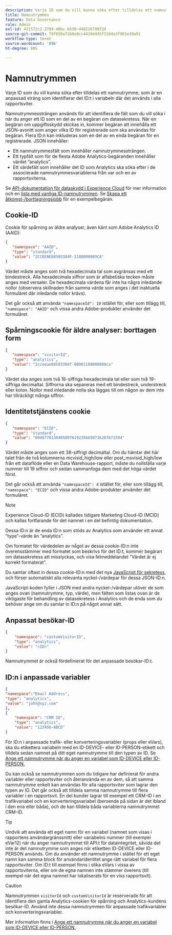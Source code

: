 ```yaml
---
description: Varje ID som du vill kunna söka efter tilldelas ett namnutrymme, som är en anpassad sträng som identifierar det ID:t i variabeln där det används i alla rapportsviter.
title: Namnutrymmen
feature: Data Governance
role: Admin
exl-id: 421572c2-2789-48bc-b530-d48216799724
source-git-commit: 79f650a7168e0cc44194445f3164a3f981e39a91
workflow-type: tm+mt
source-wordcount: '896'
ht-degree: 80%

---
```


# Namnutrymmen

Varje ID som du vill kunna söka efter tilldelas ett namnutrymme, som är en anpassad sträng som identifierar det ID:t i variabeln där det används i alla rapportsviter.

Namnutrymmessträngen används för att identifiera de fält som du vill söka i när du anger ett ID som en del av en begäran om datasekretess. När en begäran om uppgiftsskydd skickas in, kommer begäran att innehålla ett JSON-avsnitt som anger vilka ID för registrerade som ska användas för begäran. Flera ID:n kan inkluderas som en del av en enda begäran för en registrerade. JSON innehåller:

* Ett namnutrymmesfält som innehåller namnutrymmessträngen.
* Ett typfält som för de flesta Adobe Analytics-begäranden innehåller värdet ”analytics”.
* Ett värdefält som innehåller det ID som Analytics ska söka efter i de associerade namnutrymmesvariablerna från var och en av rapportsviterna.

Se [API-dokumentation för dataskydd i Experience Cloud](https://experienceleague.adobe.com/docs/experience-platform/privacy/api/overview.html) för mer information och en [lista med vanliga ID-namnutrymmen](https://experienceleague.adobe.com/en/docs/experience-platform/privacy/api/appendix#standard-namespaces). Se [Skapa ett åtkomst-/borttagningsjobb](https://experienceleague.adobe.com/en/docs/experience-platform/privacy/api/privacy-jobs#access-delete) för en exempelbegäran.

## Cookie-ID

Cookie för spårning av äldre analyser, även känt som Adobe Analytics ID (AAID):

```json
{
   "namespace": "AAID",
   "type": "standard",
   "value": "2CCEEAE88503384F-1188000089CA"
}
```

Värdet måste anges som två hexadecimala tal som avgränsas med ett bindestreck. Alla hexadecimala siffror som är alfabetiska tecken måste anges med versaler. De hexadecimala värdena får inte ha några inledande nollor (observera skillnaden från samma värde som anges i det inaktuella formuläret där inledande nollor krävs).

Det går också att använda `"namespaceId": 10` istället för, eller som tillägg till, `"namespace": "AAID"` och vissa andra Adobe-produkter använder det formuläret.

## Spårningscookie för äldre analyser: borttagen form

```json
{
   "namespace": "visitorId",
   "type": "analytics",
   "value": "2cceeae88503384f-00001188000089ca"
}
```

Värdet ska anges som två 16-siffriga hexadecimala tal eller som två 19-siffriga decimaltal. Siffrorna ska separeras med ett bindestreck, understreck eller kolon. Nollor med inledande nolla ska läggas till om någon av dem inte har tillräckligt många siffror.

## Identitetstjänstens cookie

```json
{
   "namespace": "ECID",
   "type": "standard",
   "value": "00497781304058976192356650736267671594"
}
```

Värdet måste anges som ett 38-siffrigt decimaltal. Om du hämtar det här talet från de två kolumnerna mcvisid\_high/low eller post\_msvisid\_high/low från ett dataflöde eller en Data Warehouse-rapport, måste du nollställa varje nummer till 19 siffror och sedan sammanfoga dem med det höga värdet först.

Det går också att använda `"namespaceId": 4` istället för, eller som tillägg till, `"namespace": "ECID"` och vissa andra Adobe-produkter använder det formuläret.

>[!NOTE]
>
>Experience Cloud-ID (ECID) kallades tidigare Marketing Cloud-ID (MCID) och kallas fortfarande för det namnet i en del befintlig dokumentation.
>
>Dessa ID:n är de enda ID:n som stöds av Analytics som använder ett annat ”type”-värde än ”analytics”.

Om formatet för värdedelen av något av dessa cookie-ID:n inte överensstämmer med formatet som beskrivs för det ID:t, kommer begäran om datasekretess att misslyckas, och visa felmeddelandet ”Värdet är ej korrekt formaterat”.

Du samlar oftast in dessa cookie-ID:n med det nya [JavaScript för sekretess](https://developer.adobe.com/experience-platform-apis/references/privacy-service/), och förser automatiskt alla relevanta nyckel-/värdepar för dessa JSON-ID:n.

JavaScript-koden fyller i JSON med andra nyckel-/värdepar utöver de som anges ovan (namnutrymme, typ, värde), men fälten som listas ovan är de viktigaste för behandling av datasekretess i Analytics och de enda som du behöver ange om du samlar in ID:n på något annat sätt.

## Anpassat besökar-ID

```json
{
    "namespace": "customVisitorID",
    "type": "analytics",
    "value": "<ID>"
}
```

Namnutrymmet är också fördefinierat för det anpassade besökar-ID:t.

## ID:n i anpassade variabler

```json
{
"namespace":"Email Address",
"type": "analytics", 
"value": "john@xyz.com" 
}, 
{
    "namespace": "CRM ID", 
    "type": "analytics",
    "value": "123456-ABCD" 
}
```

För ID:n i anpassade trafik- eller konverteringsvariabler (props eller eVars), ska du etikettera variabeln med en ID-DEVICE- eller ID-PERSON-etikett och tilldela sedan namnet på ditt eget namnutrymme till den typen av ID. Se [Ange ett namnutrymme när du anger en variabel som ID-DEVICE eller ID-PERSON.](/help/admin/admin/c-data-governance/data-labeling/gdpr-labels.md)

Du kan också se namnutrymmen som du tidigare har definierat för andra variabler eller rapportsviter och återanvända en av dem, så att samma namnutrymme enkelt kan användas för alla rapportsviter som lagrar den typen av ID. Det går också att tilldela samma namnutrymme till flera variabler i en rapportsvit. En del kunder lagrar till exempel ett CRM-ID i en trafikvariabel och en konverteringsvariabel (beroende på sidan är det ibland i den ena eller båda), och de kan tilldela båda variablerna namnutrymmet CRM-ID.

>[!TIP]
>
>Undvik att använda ett eget namn för en variabel (namnet som visas i rapportens användargränssnitt) eller variabelns nummer (till exempel eVar12) när du anger namnutrymmet till API:t för dataintegritet, såvida det inte är det namnutrymme som anges när etiketten ID-DEVICE eller ID-PERSON används. Om du använder ett namnutrymme i stället för ett eget namn kan samma block för användaridentitet ange rätt variabel för flera rapportsviter. Om ID:t till exempel finns i olika eVars i vissa av rapportsviterna, eller om de egna namnen inte stämmer överens (till exempel när det egna namnet har lokaliserats för en viss rapportsvit).

>[!CAUTION]
>
>Namnutrymmen `visitorId` och `customVisitorId` är reserverade för att identifiera den gamla Analytics-cookien för spårning och Analytics-kundens besökar-ID. Använd inte dessa namnutrymmen för anpassade trafikvariabler och konverteringsvariabler.

Mer information finns i [Ange ett namnutrymme när du anger en variabel som ID-DEVICE eller ID-PERSON.](/help/admin/admin/c-data-governance/data-labeling/gdpr-labels.md)
